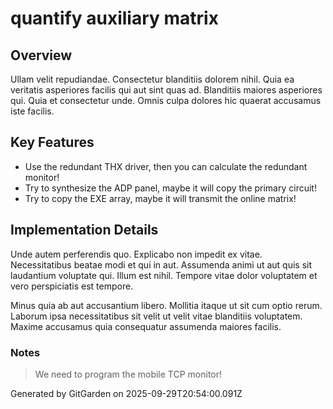 # quantify auxiliary matrix

## Overview
Ullam velit repudiandae. Consectetur blanditiis dolorem nihil. Quia ea veritatis asperiores facilis qui aut sint quas ad. Blanditiis maiores asperiores qui. Quia et consectetur unde. Omnis culpa dolores hic quaerat accusamus iste facilis.

## Key Features
- Use the redundant THX driver, then you can calculate the redundant monitor!
- Try to synthesize the ADP panel, maybe it will copy the primary circuit!
- Try to copy the EXE array, maybe it will transmit the online matrix!

## Implementation Details
Unde autem perferendis quo. Explicabo non impedit ex vitae. Necessitatibus beatae modi et qui in aut. Assumenda animi ut aut quis sit laudantium voluptate qui. Illum est nihil. Tempore vitae dolor voluptatem et vero perspiciatis est tempore.
 Minus quia ab aut accusantium libero. Mollitia itaque ut sit cum optio rerum. Laborum ipsa necessitatibus sit velit ut velit vitae blanditiis voluptatem. Maxime accusamus quia consequatur assumenda maiores facilis.

### Notes
> We need to program the mobile TCP monitor!

Generated by GitGarden on 2025-09-29T20:54:00.091Z